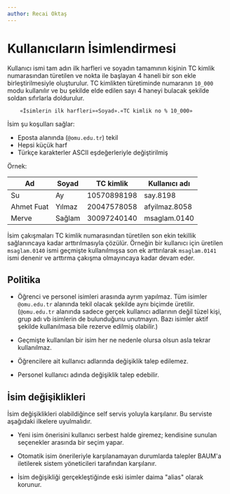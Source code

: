 ```yaml
---
author: Recai Oktaş
---
```


Kullanıcıların İsimlendirmesi
=============================

Kullanıcı ismi tam adın ilk harfleri ve soyadın tamamının kişinin TC kimlik
numarasından türetilen ve nokta ile başlayan 4 haneli bir son ekle
birleştirilmesiyle oluşturulur.  TC kimlikten türetiminde numaranın `10_000`
modu kullanılır ve bu şekilde elde edilen sayı 4 haneyi bulacak şekilde soldan
sıfırlarla doldurulur.

        «İsimlerin ilk harfleri»«Soyad».«TC kimlik no % 10_000»

İsim şu koşulları sağlar:

- Eposta alanında (`@omu.edu.tr`) tekil
- Hepsi küçük harf
- Türkçe karakterler ASCII eşdeğerleriyle değiştirilmiş

Örnek:

| Ad           | Soyad       | TC kimlik   | Kullanıcı adı |
|--------------|-------------|-------------|---------------|
| Su           | Ay          | 10570898198 | say.8198      |
| Ahmet Fuat   | Yılmaz      | 20047578058 | afyilmaz.8058 |
| Merve        | Sağlam      | 30097240140 | msaglam.0140  |

İsim çakışmaları TC kimlik numarasından türetilen son ekin tekillik sağlanıncaya
kadar arttırılmasıyla çözülür.  Örneğin bir kullanıcı için üretilen
`msaglam.0140` ismi geçmişte kullanılmışsa son ek arttırılarak `msaglam.0141`
ismi denenir ve arttırma çakışma olmayıncaya kadar devam eder.

Politika
--------

- Öğrenci ve personel isimleri arasında ayrım yapılmaz.  Tüm isimler
  `@omu.edu.tr` alanında tekil olacak şekilde aynı biçimde üretilir.
  (`@omu.edu.tr` alanında sadece gerçek kullanıcı adlarının değil tüzel kişi,
  grup adı vb isimlerin de bulunduğunu unutmayın.  Bazı isimler aktif şekilde
  kullanılmasa bile rezerve edilmiş olabilir.)

- Geçmişte kullanılan bir isim her ne nedenle olursa olsun asla tekrar
  kullanılmaz.

- Öğrencilere ait kullanıcı adlarında değişiklik talep edilemez.

- Personel kullanıcı adında değişiklik talep edebilir.

İsim değişiklikleri
-------------------

İsim değişiklikleri olabildiğince self servis yoluyla karşılanır.  Bu serviste
aşağıdaki ilkelere uyulmalıdır.

- Yeni isim önerisini kullanıcı serbest halde giremez; kendisine sunulan
  seçenekler arasında bir seçim yapar.

- Otomatik isim önerileriyle karşılanamayan durumlarda talepler BAUM'a
  iletilerek sistem yöneticileri tarafından karşılanır.

- İsim değişikliği gerçekleştiğinde eski isimler daima "alias" olarak korunur.
